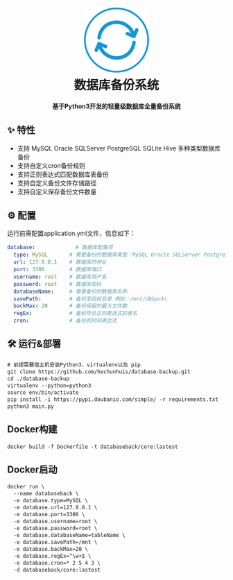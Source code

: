 <h1 align="center">
  <br>
  <a href="https://github.com/hechunhuis/" alt="logo" ><img src="https://github.com/hechunhuis/database-backup/blob/main/static/images/icon.png" width="150"/></a>
  <br>
  数据库备份系统
  <br>
</h1>

<h4 align="center">基于Python3开发的轻量级数据库全量备份系统</h4>

## ✨ 特性
- 支持 MySQL Oracle SQLServer PostgreSQL SQLite Hive 多种类型数据库备份
- 支持自定义cron备份规则
- 支持正则表达式匹配数据库表备份
- 支持自定义备份文件存储路径
- 支持自定义保存备份文件数量
## ⚙️ 配置
运行前需配置application.yml文件，信息如下：
```yaml
database:             # 数据库配置项
  type: MySQL       # 需要备份的数据库类型：MySQL Oracle SQLServer PostgreSQL SQLite Hive
  url: 127.0.0.1    # 数据库的地址
  port: 3306        # 数据库端口
  username: root    # 数据库用户名
  password: root    # 数据库密码
  databaseName:     # 需要备份的数据库名称
  savePath:         # 备份至目标目录 例如：/mnt/dbback\
  backMax: 20       # 备份保留的最大文件数
  regEx:            # 备份符合正则表达式的表名
  cron:             # 备份的时间表达式
```
## 🛠️ 运行&部署
```shell
# 前提需要宿主机安装Python3、virtualenv以及 pip
git clone https://github.com/hechunhuis/database-backup.git
cd ./database-backup
virtualenv --python=python3
source env/bin/activate
pip install -i https://pypi.doubanio.com/simple/ -r requirements.txt
python3 main.py
```

## Docker构建
```shell
docker build -f Dockerfile -t databaseback/core:lastest
```
## Docker启动
```shell
docker run \
  --name databaseback \
  -e database.type=MySQL \
  -e database.url=127.0.0.1 \
  -e database.port=3306 \
  -e database.username=root \
  -e database.password=root \
  -e database.databaseName=tableName \
  -e database.savePath=/mnt \
  -e database.backMax=20 \
  -e database.regEx=^\w+$ \
  -e database.cron=* 2 5 4 3 \
  -d databaseback/core:lastest
```
